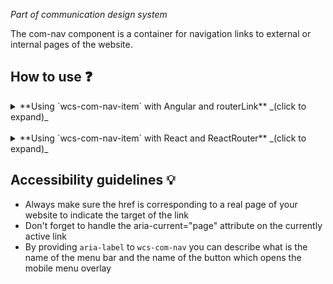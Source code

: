 *Part of communication design system*

The com-nav component is a container for navigation links to external or internal pages of the website.

## How to use ❓

<details>
    <summary>**Using `wcs-com-nav-item` with Angular and routerLink** _(click to expand)_</summary>
When using `wcs-com-nav-item` in Angular projects with `routerLink`, 
it's important to add additional attributes to make the component functional and accessible :

1. `routerLinkActive="active"` on every nested `<a>` to add the `active` class on the current link (for styling), according to the [Angular RouterLinkActive API](https://angular.io/api/router/RouterLink)
2. `routerLink="/your-route"` on every nested `<a>` for Angular to add the href attributes, according to the [Angular RouterLink API](https://angular.io/api/router/RouterLink)
3. Remember that `routerLink` from Angular **actually replaces** the use of the `href` attribute.
4. For the `aria-current` attribute, creating a custom Angular directive is advised : [see an example](https://github.com/angular/angular/issues/35051#issuecomment-823633501)

**Angular template example** :

```html
<wcs-com-nav app-name="Application" aria-label="Newly Supported">
        <wcs-com-nav-item>
            <a routerLink="/resource" target="_blank">Ressource externe</a>
        </wcs-com-nav-item>
        <wcs-com-nav-submenu label="Sous menu" panel-title="Sous Menu" panel-description="Autre sous-menu avec catégories">
            <wcs-com-nav-item>
                <a routerLink="/link">Un lien</a>
            </wcs-com-nav-item>
            <wcs-com-nav-category label="Une catégorie">
                <wcs-com-nav-item>
                    <a routerLink="/another">Un sous-lien</a>
                 </wcs-com-nav-item>
            </wcs-com-nav-category>
        </wcs-com-nav-submenu>
</wcs-com-nav>
```

</details>
<br/>
<details>
    <summary>**Using `wcs-com-nav-item` with React and ReactRouter** _(click to expand)_</summary>
When using `wcs-com-nav-item` in React projects with a library like [ReactRouter](https://reactrouter.com/en/main),
[wouter](https://github.com/molefrog/wouter), ... it's important to add additional attributes to make the 
component functional and accessible :

1. Prefer a nested `NavLink` component from ReactRouter to generate an anchor element with correct attributes in your DOM 👉 [See API](https://reactrouter.com/en/main/components/nav-link)
2. Remember that the `to` attribute from ReactRouter **actually replaces** the use of the `href` attribute.
3. Prefer `NavLink` over `Link` for accessibility because it adds the automatic support of [aria-current](https://reactrouter.com/en/main/components/nav-link#aria-current)

**React template example** :

```html
<WcsComNav app-name="Application" aria-label="Newly Supported">
        <WcsComNavItem>
            <NavLink to="/resource">
                Ressource externe
            </NavLink>
        </WcsComNavItem>
        <WcsComNavSubmenu label="Sous menu" panel-title="Sous Menu" panel-description="Autre sous-menu avec catégories">
            <WcsComNavItem>
                <NavLink to="/link">Un lien</NavLink>
            </WcsComNavItem>
            <WcsComNavCategory label="Une catégorie">
                <WcsComNavItem>
                    <NavLink to="/another">Un sous-lien</NavLink>
                </WcsComNavItem>
            </WcsComNavCategory>
        </WcsComNavSubmenu>
</WcsComNav>
```

</details>

## Accessibility guidelines 💡

- Always make sure the href is corresponding to a real page of your website to indicate the target of the link
- Don't forget to handle the aria-current="page" attribute on the currently active link
- By providing `aria-label` to `wcs-com-nav` you can describe what is the name of the menu bar and the name of the button which opens the mobile menu overlay
